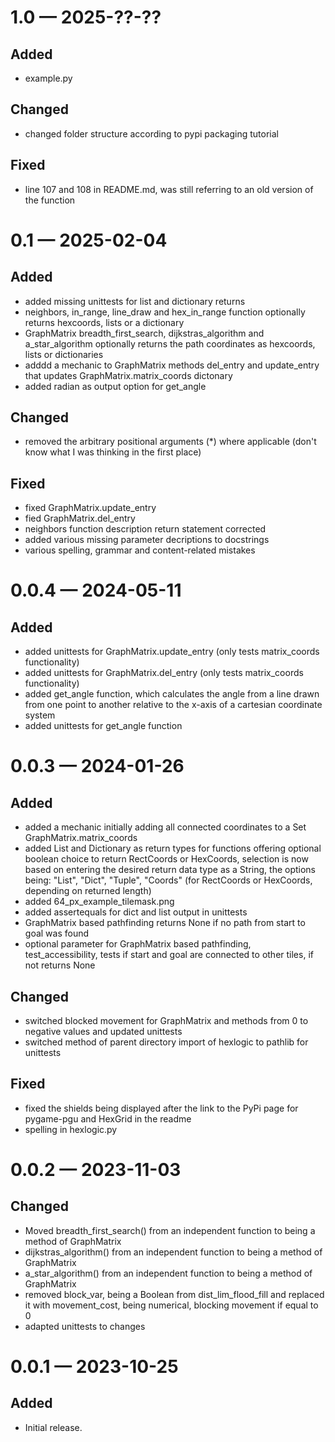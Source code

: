 <!-- id='changelog-1.0'-->
# 1.0 — 2025-??-??

## Added
 - example.py
 
## Changed

 - changed folder structure according to pypi packaging tutorial
 
## Fixed

 - line 107 and 108 in README.md, was still referring to an old version of the function

<!-- id='changelog-0.1'-->
# 0.1 — 2025-02-04

## Added

- added missing unittests for list and dictionary returns
- neighbors, in_range, line_draw and hex_in_range function optionally returns hexcoords, lists or a dictionary
- GraphMatrix breadth_first_search, dijkstras_algorithm and a_star_algorithm optionally returns the path coordinates as hexcoords, lists or dictionaries
- adddd a mechanic to GraphMatrix methods del_entry and update_entry that updates GraphMatrix.matrix_coords dictonary
- added radian as output option for get_angle 

## Changed

- removed the arbitrary positional arguments (*) where applicable (don't know what I was thinking in the first place)

## Fixed

- fixed GraphMatrix.update_entry
- fied GraphMatrix.del_entry
- neighbors function description return statement corrected
- added various missing parameter decriptions to docstrings
- various spelling, grammar and content-related mistakes

<!-- id='changelog-0.0.4'-->
# 0.0.4 — 2024-05-11

## Added

- added unittests for GraphMatrix.update_entry (only tests matrix_coords functionality)
- added unittests for GraphMatrix.del_entry (only tests matrix_coords functionality)
- added get_angle function, which calculates the angle from a line drawn from one point to another relative to the x-axis of a cartesian coordinate system
- added unittests for get_angle function

<!-- id='changelog-0.0.3'-->
# 0.0.3 — 2024-01-26

## Added

- added a mechanic initially adding all connected coordinates to a Set GraphMatrix.matrix_coords
- added List and Dictionary as return types for functions offering optional boolean choice to return RectCoords or HexCoords, selection is now based on entering the desired return data type as a String, the options being: "List", "Dict", "Tuple", "Coords" (for RectCoords or HexCoords, depending on returned length)
- added 64_px_example_tilemask.png
- added assertequals for dict and list output in unittests
- GraphMatrix based pathfinding returns None if no path from start to goal was found
- optional parameter for GraphMatrix based pathfinding, test_accessibility, tests if start and goal are connected to other tiles, if not returns None

## Changed

- switched blocked movement for GraphMatrix and methods from 0 to negative values and updated unittests
- switched method of parent directory import of hexlogic to pathlib for unittests

## Fixed

- fixed the shields being displayed after the link to the PyPi page for pygame-pgu and HexGrid in the readme
- spelling in hexlogic.py

<!-- id='changelog-0.0.2'-->
# 0.0.2 — 2023-11-03

## Changed

- Moved breadth_first_search() from an independent function to being a method of GraphMatrix
- dijkstras_algorithm() from an independent function to being a method of GraphMatrix
- a_star_algorithm() from an independent function to being a method of GraphMatrix
- removed block_var, being a Boolean from dist_lim_flood_fill and replaced it with movement_cost, being numerical, blocking movement if equal to 0
- adapted unittests to changes


<!-- id='changelog-0.0.1'-->
# 0.0.1 — 2023-10-25

## Added

- Initial release.



